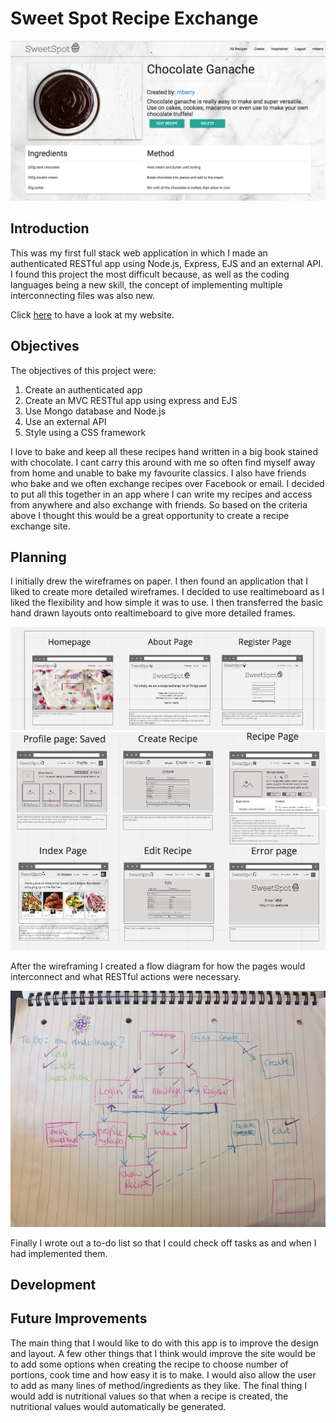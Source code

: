 # Sweet Spot Recipe Exchange

<img src="src/images/website.png"></img>

## Introduction
This was my first full stack web application in which I made an authenticated RESTful app using Node.js, Express, EJS and an external API. I found this project the most difficult because, as well as the coding languages being a new skill, the concept of implementing multiple interconnecting files was also new.

Click <a href="https://warm-oasis-10599.herokuapp.com/">here</a> to have a look at my website.

## Objectives

The objectives of this project were:

1) Create an authenticated app
2) Create an MVC RESTful app using express and EJS
3) Use Mongo database and Node.js
4) Use an external API
5) Style using a CSS framework

I love to bake and keep all these recipes hand written in a big book stained with chocolate. I cant carry this around with me so often find myself away from home and unable to bake my favourite classics. I also have friends who bake and we often exchange recipes over Facebook or email. I decided to put all this together in an app where I can write my recipes and access from anywhere and also exchange with friends. So based on the criteria above I thought this would be a great opportunity to create a recipe exchange site.

## Planning

I initially drew the wireframes on paper. I then found an application that I liked to create more detailed wireframes. I decided to use realtimeboard as I liked the flexibility and how simple it was to use. I then transferred the basic hand drawn layouts onto realtimeboard to give more detailed frames.

<img src="src/images/wireframe1.png"></img>
<img src="src/images/wireframe2.png"></img>

After the wireframing I created a flow diagram for how the pages would interconnect and what RESTful actions were necessary.

<img src="src/images/flow.JPG"></img>

Finally I wrote out a to-do list so that I could check off tasks as and when I had implemented them.

## Development


## Future Improvements
The main thing that I would like to do with this app is to improve the design and layout. A few other things that I think would improve the site would be to add some options when creating the recipe to choose number of portions, cook time and how easy it is to make. I would also allow the user to add as many lines of method/ingredients as they like. The final thing I would add is nutritional values so that when a recipe is created, the nutritional values would automatically be generated.
